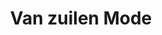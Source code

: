 ---
address: Arkelstraat 38
title: Van zuilen Mode
city: Gorinchem
zip: 4201 KD
country: Netherlands
lat: 51.831411
lng: 4.975648
phone: 0183 631490
email: administratie@vanzuilenmode.nl
url: 
---